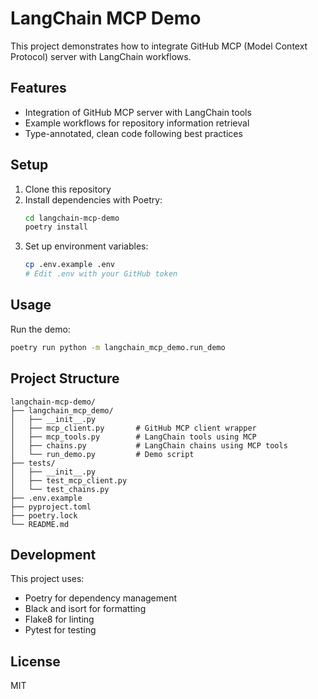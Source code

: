 # LangChain MCP Demo

This project demonstrates how to integrate GitHub MCP (Model Context Protocol) server with LangChain workflows.

## Features

- Integration of GitHub MCP server with LangChain tools
- Example workflows for repository information retrieval
- Type-annotated, clean code following best practices

## Setup

1. Clone this repository
2. Install dependencies with Poetry:
   ```bash
   cd langchain-mcp-demo
   poetry install
   ```
3. Set up environment variables:
   ```bash
   cp .env.example .env
   # Edit .env with your GitHub token
   ```

## Usage

Run the demo:

```bash
poetry run python -m langchain_mcp_demo.run_demo
```

## Project Structure

```
langchain-mcp-demo/
├── langchain_mcp_demo/
│   ├── __init__.py
│   ├── mcp_client.py       # GitHub MCP client wrapper
│   ├── mcp_tools.py        # LangChain tools using MCP
│   ├── chains.py           # LangChain chains using MCP tools
│   └── run_demo.py         # Demo script
├── tests/
│   ├── __init__.py
│   ├── test_mcp_client.py
│   └── test_chains.py
├── .env.example
├── pyproject.toml
├── poetry.lock
└── README.md
```

## Development

This project uses:
- Poetry for dependency management
- Black and isort for formatting
- Flake8 for linting
- Pytest for testing

## License

MIT